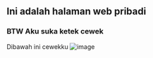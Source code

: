 ## Ini adalah halaman web pribadi

### BTW Aku suka ketek cewek 
Dibawah ini cewekku 
![image](https://rapi.pixai.art/img/media/456431773831862771/orig)

